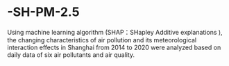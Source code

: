 # -SH-PM-2.5
Using machine learning algorithm (SHAP：SHapley Additive explanations ), the changing characteristics of air pollution and its meteorological interaction effects in Shanghai from 2014 to 2020 were analyzed based on daily data of six air pollutants and air quality.
